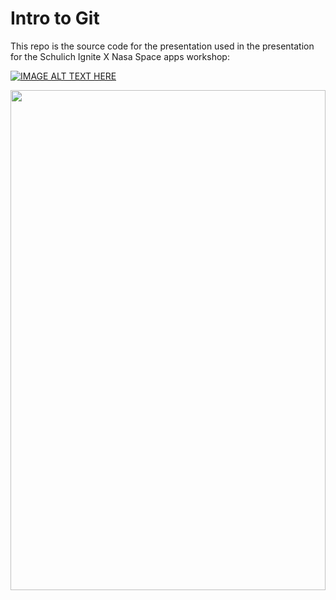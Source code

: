 # Intro to Git

This repo is the source code for the presentation used in the presentation for the Schulich Ignite X Nasa Space apps workshop:

[![IMAGE ALT TEXT HERE](https://img.youtube.com/vi/NwASRGFz5Wg/0.jpg)](https://www.youtube.com/watch?v=NwASRGFz5Wg?si=np5PCfpi-W5ceg1K)

<a href="https://www.youtube.com/watch?v=NwASRGFz5Wg?si=np5PCfpi-W5ceg1K" target="_blank"><img src="https://img.youtube.com/vi/NwASRGFz5Wg/0.jpg" width="100%" height="800"></a>
